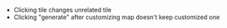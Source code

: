- Clicking tile changes unrelated tile
- Clicking "generate" after customizing map doesn't keep customized one
